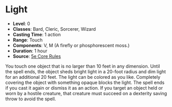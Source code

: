 # Light

- **Level**: 0
- **Classes**: Bard, Cleric, Sorcerer, Wizard
- **Casting Time**: 1 action
- **Range**: Touch
- **Components**: V, M (A firefly or phosphorescent moss.)
- **Duration**: 1 hour
- **Source**: [5e Core Rules](http://dnd.wizards.com/articles/features/systems-reference-document-srd)

You touch one object that is no larger than 10 feet in any dimension. Until the spell ends, the object sheds bright light in a 20-foot radius and dim light for an additional 20 feet. The light can be colored as you like. Completely covering the object with something opaque blocks the light. The spell ends if you cast it again or dismiss it as an action. If you target an object held or worn by a hostile creature, that creature must succeed on a dexterity saving throw to avoid the spell.

